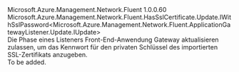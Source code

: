 <Type Name="IWithSslPassword" FullName="Microsoft.Azure.Management.Network.Fluent.ApplicationGatewayListener.Update.IWithSslPassword">
  <TypeSignature Language="C#" Value="public interface IWithSslPassword : Microsoft.Azure.Management.Network.Fluent.HasSslCertificate.Update.IWithSslPassword&lt;Microsoft.Azure.Management.Network.Fluent.ApplicationGatewayListener.Update.IUpdate&gt;" />
  <TypeSignature Language="ILAsm" Value=".class public interface auto ansi abstract IWithSslPassword implements class Microsoft.Azure.Management.Network.Fluent.HasSslCertificate.Update.IWithSslPassword`1&lt;class Microsoft.Azure.Management.Network.Fluent.ApplicationGatewayListener.Update.IUpdate&gt;" />
  <TypeSignature Language="DocId" Value="T:Microsoft.Azure.Management.Network.Fluent.ApplicationGatewayListener.Update.IWithSslPassword" />
  <TypeSignature Language="VB.NET" Value="Public Interface IWithSslPassword&#xA;Implements IWithSslPassword(Of IUpdate)" />
  <TypeSignature Language="F#" Value="type IWithSslPassword = interface&#xA;    interface IWithSslPassword&lt;IUpdate&gt;" />
  <AssemblyInfo>
    <AssemblyName>Microsoft.Azure.Management.Network.Fluent</AssemblyName>
    <AssemblyVersion>1.0.0.60</AssemblyVersion>
  </AssemblyInfo>
  <Interfaces>
    <Interface>
      <InterfaceName>Microsoft.Azure.Management.Network.Fluent.HasSslCertificate.Update.IWithSslPassword&lt;Microsoft.Azure.Management.Network.Fluent.ApplicationGatewayListener.Update.IUpdate&gt;</InterfaceName>
    </Interface>
  </Interfaces>
  <Docs>
    <summary>
            Die Phase eines Listeners Front-End-Anwendung Gateway aktualisieren zulassen, um das Kennwort für den privaten Schlüssel des importierten SSL-Zertifikats anzugeben.
            </summary>
    <remarks>To be added.</remarks>
  </Docs>
  <Members />
</Type>